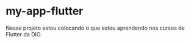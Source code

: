 # my-app-flutter
Nesse projeto estou colocando o que estou aprendendo nos cursos de Flutter da DIO.
